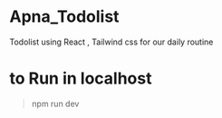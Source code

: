 # Apna_Todolist
Todolist using React , Tailwind css for our daily routine
# to Run in localhost
>npm run dev 
